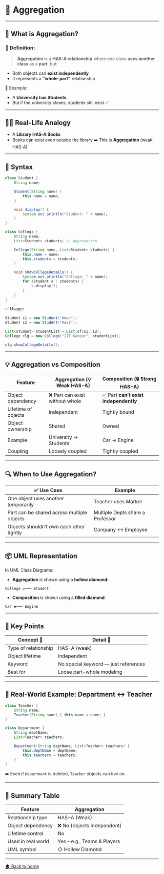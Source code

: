 # 🍬 Aggregation

---

## 🧠 What is Aggregation?

### 📌 **Definition:**

> **Aggregation** is a **HAS-A relationship** where one class **uses another class** as a **part**, but:

* Both objects can **exist independently**
* It represents a **"whole-part"** relationship

🧾 Example:

* A **University has Students**
* But if the university closes, students still exist ✅

---

## 👨‍🏫 Real-Life Analogy

* A **Library HAS-A Books**
* Books can exist even outside the library
  ➡️ This is **Aggregation** (weak HAS-A)

---

## 🔧 Syntax

```java
class Student {
    String name;

    Student(String name) {
        this.name = name;
    }

    void display() {
        System.out.println("Student: " + name);
    }
}

class College {
    String name;
    List<Student> students; // Aggregation

    College(String name, List<Student> students) {
        this.name = name;
        this.students = students;
    }

    void showCollegeDetails() {
        System.out.println("College: " + name);
        for (Student s : students) {
            s.display();
        }
    }
}
```

✅ Usage:

```java
Student s1 = new Student("Aman");
Student s2 = new Student("Ravi");

List<Student> studentList = List.of(s1, s2);
College clg = new College("IIT Kanpur", studentList);

clg.showCollegeDetails();
```

---

## 💡 Aggregation vs Composition

| Feature             | Aggregation (💡 Weak HAS-A)    | Composition (🔒 Strong HAS-A)        |
| ------------------- | ------------------------------ | ------------------------------------ |
| Object dependency   | ❌ Part can exist without whole | ✅ Part **can’t exist independently** |
| Lifetime of objects | Independent                    | Tightly bound                        |
| Object ownership    | Shared                         | Owned                                |
| Example             | University → Students          | Car → Engine                         |
| Coupling            | Loosely coupled                | Tightly coupled                      |

---

## 🔍 When to Use Aggregation?

| ✅ Use Case                                 | Example                          |
| ------------------------------------------ | -------------------------------- |
| One object uses another temporarily        | Teacher uses Marker              |
| Part can be shared across multiple objects | Multiple Depts share a Professor |
| Objects shouldn’t own each other tightly   | Company ↔ Employee               |

---

## 📦 UML Representation

In UML Class Diagrams:

* **Aggregation** is shown using a **hollow diamond**:

```
College ◇─── Student
```

* **Composition** is shown using a **filled diamond**:

```
Car ◆─── Engine
```

---

## 🧠 Key Points

| Concept 🔧           | Detail 📘                            |
| -------------------- | ------------------------------------ |
| Type of relationship | HAS-A (weak)                         |
| Object lifetime      | Independent                          |
| Keyword              | No special keyword — just references |
| Best for             | Loose part-whole modeling            |

---

## 🧪 Real-World Example: Department ↔ Teacher

```java
class Teacher {
    String name;
    Teacher(String name) { this.name = name; }
}

class Department {
    String deptName;
    List<Teacher> teachers;

    Department(String deptName, List<Teacher> teachers) {
        this.deptName = deptName;
        this.teachers = teachers;
    }
}
```

➡️ Even if `Department` is deleted, `Teacher` objects can live on.

---

## 🏁 Summary Table

| Feature            | Aggregation                 |
| ------------------ | --------------------------- |
| Relationship type  | HAS-A (Weak)                |
| Object dependency  | ❌ No (objects independent)  |
| Lifetime control   | No                          |
| Used in real world | Yes – e.g., Teams & Players |
| UML symbol         | ◇ Hollow Diamond            |

---
[🏠 Back to home](../../README.md)